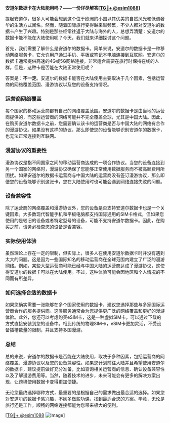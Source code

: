 **安道尔数据卡在大陆能用吗？——一份详尽解答[[TG💪+ @esim1088](https://t.me/s/esim1088)]**

提起安道尔，很多人可能会想到这个位于欧洲的小国以其优美的自然风光和低调奢华的生活方式闻名。然而，随着国际旅行变得越来越频繁，不少人都对安道尔的数据卡产生了兴趣。特别是那些经常往返于大陆与海外的人，总想弄清楚：安道尔的数据卡能不能在大陆使用呢？今天，我们就来详细探讨这个问题。

首先，我们需要了解什么是安道尔的数据卡。简单来说，安道尔的数据卡是一种移动网络服务卡，它允许用户通过手机、平板或笔记本电脑连接到互联网。安道尔的数据卡通常提供高速的4G或5G网络连接，非常适合需要在旅行时保持在线的人群。但是，这种卡是否能在大陆正常使用呢？

答案是：**不一定**。安道尔的数据卡能否在大陆使用主要取决于几个因素，包括运营商的网络覆盖范围、漫游协议以及您的设备支持情况。

### **运营商网络覆盖**

每个国家的移动运营商都有自己的网络覆盖范围。安道尔的数据卡是由当地的运营商提供的，而这些运营商的网络可能并不完全覆盖全球，尤其是中国大陆。因此，在购买安道尔数据卡之前，您需要确认该卡的运营商是否与中国大陆的网络有合作的漫游协议。如果没有这样的协议，那么即使您的设备能够识别安道尔的数据卡，也无法正常连接到互联网。

### **漫游协议的重要性**

漫游协议是指不同国家之间的移动运营商达成的一项合作协议。当您的设备连接到另一个国家的网络时，漫游协议确保了您能够正常使用数据服务而不被高额费用所困扰。如果安道尔的数据卡运营商与中国大陆的运营商没有签订漫游协议，那么即便您的设备能够识别这张卡，您在大陆使用时也可能会遇到网络连接失败的问题。

### **设备兼容性**

除了运营商的网络覆盖和漫游协议外，您的设备是否支持安道尔数据卡也是一个关键因素。大多数现代智能手机和平板电脑都支持国际通用的SIM卡格式，但如果您使用的是较旧的设备或者特定型号的设备，可能不支持安道尔数据卡。因此，在购买之前，请务必检查您的设备是否兼容。

### **实际使用体验**

虽然理论上存在一定的限制，但实际上，很多人在使用安道尔数据卡时并没有遇到太大的问题。这是因为一些国际知名的移动运营商在全球范围内建立了广泛的漫游网络。例如，某些大型运营商可能已经与中国大陆的运营商达成了漫游协议，这使得安道尔的数据卡可以在大陆使用。不过，这种体验可能会因地区和个人情况的不同而有所差异。

### **如何选择合适的数据卡**

如果您确实需要一张能够在多个国家使用的数据卡，建议您选择那些与多家国际运营商合作的服务提供商。这类服务通常会为您提供更广泛的网络覆盖和更好的漫游体验。此外，您还可以考虑购买eSIM卡，这是一种虚拟SIM卡，可以通过下载的方式直接安装到您的设备中。相比传统的物理SIM卡，eSIM卡更加灵活，不受设备插槽数量的限制，并且支持多国漫游。

### **总结**

总的来说，安道尔的数据卡是否能在大陆使用，取决于多种因素，包括运营商的网络覆盖、漫游协议以及您的设备兼容性。如果您计划前往大陆并且希望使用安道尔的数据卡，建议提前做好充分准备，比如查询相关运营商的信息、确认设备兼容性以及了解漫游费用等。当然，随着技术的进步，未来可能会有更多的解决方案出现，让跨境使用数据卡变得更加便捷。

无论您最终选择哪种方式，最重要的是根据自己的需求做出最合适的选择。如果您对安道尔的数据卡感兴趣，不妨多做些功课，找到最适合您的方案。毕竟，无论是旅行还是工作，顺畅的网络连接都能为您带来极大的便利。

[[TG💪+ @esim1088](https://t.me/s/esim1088) ![Image](https://i.postimg.cc/4NQfJmqS/Snipaste-2025-05-13-00-14-12.png)]